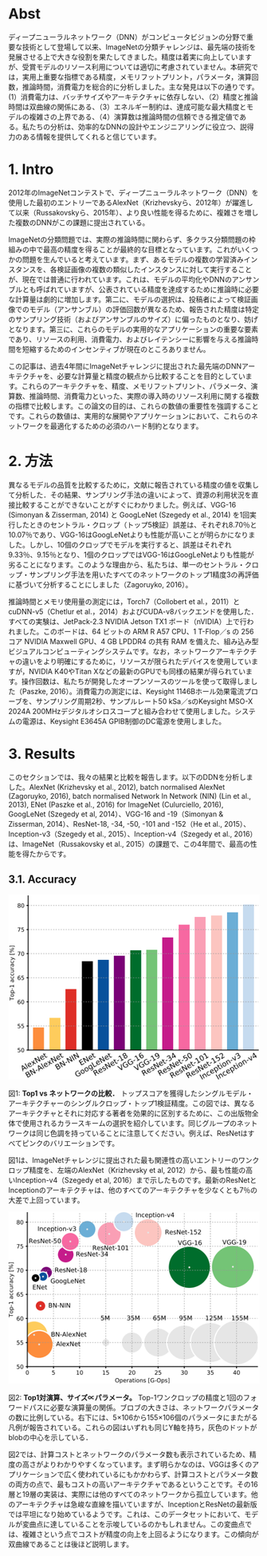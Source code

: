 # Abst

ディープニューラルネットワーク（DNN）がコンピュータビジョンの分野で重要な技術として登場して以来、ImageNetの分類チャレンジは、最先端の技術を発展させる上で大きな役割を果たしてきました。精度は着実に向上していますが、受賞モデルのリソース利用については適切に考慮されていません。本研究では，実用上重要な指標である精度，メモリフットプリント，パラメータ，演算回数，推論時間，消費電力を総合的に分析しました。主な発見は以下の通りです。(1）消費電力は、バッチサイズやアーキテクチャに依存しない、（2）精度と推論時間は双曲線の関係にある、（3）エネルギー制約は、達成可能な最大精度とモデルの複雑さの上界である、（4）演算数は推論時間の信頼できる推定値である。私たちの分析は、効率的なDNNの設計やエンジニアリングに役立つ、説得力のある情報を提供してくれると信じています。

# 1. Intro

2012年のImageNetコンテストで、ディープニューラルネットワーク（DNN）を使用した最初のエントリーであるAlexNet（Krizhevskyら、2012年）が躍進して以来（Russakovskyら、2015年）、より良い性能を得るために、複雑さを増した複数のDNNがこの課題に提出されている。

ImageNetの分類問題では、実際の推論時間に関わらず、多クラス分類問題の枠組みの中で最高の精度を得ることが最終的な目標となっています。これがいくつかの問題を生んでいると考えています。まず、あるモデルの複数の学習済みインスタンスを、各検証画像の複数の類似したインスタンスに対して実行することが、現在では普通に行われています。これは、モデルの平均化やDNNのアンサンブルとも呼ばれていますが、公表されている精度を達成するために推論時に必要な計算量は劇的に増加します。第二に、モデルの選択は、投稿者によって検証画像でのモデル（アンサンブル）の評価回数が異なるため、報告された精度は特定のサンプリング技術（およびアンサンブルのサイズ）に偏ったものとなり、妨げとなります。第三に、これらのモデルの実用的なアプリケーションの重要な要素であり、リソースの利用、消費電力、およびレイテンシーに影響を与える推論時間を短縮するためのインセンティブが現在のところありません。

この記事は、過去4年間にImageNetチャレンジに提出された最先端のDNNアーキテクチャを、必要な計算量と精度の観点から比較することを目的としています。これらのアーキテクチャを、精度、メモリフットプリント、パラメータ、演算数、推論時間、消費電力といった、実際の導入時のリソース利用に関する複数の指標で比較します。この論文の目的は、これらの数値の重要性を強調することです。これらの数値は、実用的な展開やアプリケーションにおいて、これらのネットワークを最適化するための必須のハード制約となります。

# 2. 方法

異なるモデルの品質を比較するために，文献に報告されている精度の値を収集して分析した．その結果、サンプリング手法の違いによって、資源の利用状況を直接比較することができないことがすぐにわかりました。例えば、VGG-16 (Simonyan & Zisserman, 2014) と GoogLeNet (Szegedy et al., 2014) を1回実行したときのセントラル・クロップ（トップ5検証）誤差は、それぞれ8.70％と10.07％であり、VGG-16はGoogLeNetよりも性能が高いことが明らかになりました。しかし、10個のクロップでモデルを実行すると、誤差はそれぞれ9.33％、9.15％となり、1個のクロップではVGG-16はGoogLeNetよりも性能が劣ることになります。このような理由から、私たちは、単一のセントラル・クロップ・サンプリング手法を用いたすべてのネットワークのトップ1精度3の再評価に基づいて分析することにしました（Zagoruyko, 2016）。

推論時間とメモリ使用量の測定には，Torch7（Collobert et al.，2011）とcuDNN-v5（Chetlur et al.，2014）およびCUDA-v8バックエンドを使用した．すべての実験は、JetPack-2.3 NVIDIA Jetson TX1 ボード（nVIDIA）上で行われました。このボードは、64 ビットの ARM R A57 CPU、1 T-Flop／s の 256 コア NVIDIA Maxwell GPU、4 GB LPDDR4 の共有 RAM を備えた、組み込み型ビジュアルコンピューティングシステムです。なお，ネットワークアーキテクチャの違いをより明確にするために，リソースが限られたデバイスを使用していますが，NVIDIA K40やTitan Xなどの最新のGPUでも同様の結果が得られています。操作回数は、私たちが開発したオープンソースのツールを使って取得しました（Paszke, 2016）。消費電力の測定には、Keysight 1146Bホール効果電流プローブを、サンプリング周期2秒、サンプルレート50 kSa／sのKeysight MSO-X 2024A 200MHzデジタルオシロスコープと組み合わせて使用しました。システムの電源は、Keysight E3645A GPIB制御のDC電源を使用しました。

# 3. Results

このセクションでは、我々の結果と比較を報告します。以下のDDNを分析しました。AlexNet (Krizhevsky et al., 2012), batch normalised AlexNet (Zagoruyko, 2016), batch normalised Network In Network (NIN) (Lin et al., 2013), ENet (Paszke et al., 2016) for ImageNet (Culurciello, 2016), GoogLeNet (Szegedy et al, 2014）、VGG-16 and -19（Simonyan & Zisserman, 2014）、ResNet-18, -34, -50, -101 and -152（He et al., 2015）、Inception-v3（Szegedy et al., 2015）、Inception-v4（Szegedy et al., 2016）は、ImageNet（Russakovsky et al., 2015）の課題で、この4年間で、最高の性能を得たからです。

## 3.1. Accuracy

![fig1](https://raw.githubusercontent.com/rurusasu/paper/master/AI%E6%8A%80%E8%A1%93/CNN/An%20Analysis%20of%20Deep%20Neural%20Network%20Models%20for%20Practical%20Applications/%E7%94%BB%E5%83%8F/fig1.png)

図1: **Top1 vs ネットワークの比較．** トップスコアを獲得したシングルモデル・アーキテクチャーのシングルクロップ・トップ1検証精度。この図では、異なるアーキテクチャとそれに対応する著者を効果的に区別するために、この出版物全体で使用されるカラースキームの選択を紹介しています。同じグループのネットワークは同じ色調を持っていることに注意してください。例えば、ResNetはすべてピンクのバリエーションです。

図1は、ImageNetチャレンジに提出された最も関連性の高いエントリーのワンクロップ精度を、左端のAlexNet（Krizhevsky et al, 2012）から、最も性能の高いInception-v4（Szegedy et al, 2016）まで示したものです。最新のResNetとInceptionのアーキテクチャは、他のすべてのアーキテクチャを少なくとも7％の大差で上回っています。

![fig2](https://raw.githubusercontent.com/rurusasu/paper/master/AI%E6%8A%80%E8%A1%93/CNN/An%20Analysis%20of%20Deep%20Neural%20Network%20Models%20for%20Practical%20Applications/%E7%94%BB%E5%83%8F/fig2.png)

図2: **Top1対演算、サイズ∝パラメータ。** Top-1ワンクロップの精度と1回のフォワードパスに必要な演算量の関係。ブロブの大きさは、ネットワークパラメータの数に比例している。右下には、5×106から155×106個のパラメータにまたがる凡例が報告されている。これらの図はいずれも同じY軸を持ち，灰色のドットがblobの中心を示している．

図2では、計算コストとネットワークのパラメータ数も表示されているため、精度の高さがよりわかりやすくなっています。まず明らかなのは、VGGは多くのアプリケーションで広く使われているにもかかわらず、計算コストとパラメータ数の両方の点で、最もコストの高いアーキテクチャであるということです。その16層と19層の実装は、実際には他のすべてのネットワークから孤立しています。他のアーキテクチャは急峻な直線を描いていますが、InceptionとResNetの最新版では平坦になり始めているようです。これは、このデータセットにおいて、モデルが変曲点に達していることを示唆しているのかもしれません。この変曲点では、複雑さという点でコストが精度の向上を上回るようになります。この傾向が双曲線であることは後ほど説明します。
